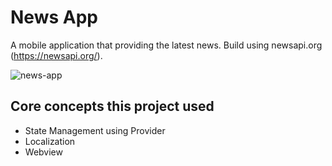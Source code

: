 # News App

A mobile application that providing the latest news. Build using newsapi.org (https://newsapi.org/).


![news-app](https://user-images.githubusercontent.com/29432760/180359016-8ddeff76-d391-4f71-99dc-244541cd8675.png)



## Core concepts this project used

* State Management using Provider
* Localization
* Webview
